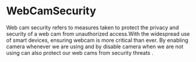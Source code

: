 # WebCamSecurity
Web cam security refers to measures taken to protect the privacy and security of a web cam from unauthorized access.With the widespread use of smart devices, ensuring webcam is more critical than ever.  By enabling camera whenever we are using and by disable camera when we are not using can also protect our web cams from security threats .
